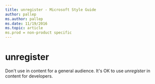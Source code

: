 ```yaml
---
title: unregister - Microsoft Style Guide
author: pallep
ms.author: pallep
ms.date: 11/19/2016
ms.topic: article
ms.prod = non-product specific
---
```


# unregister

Don't use in content for a general audience. It's OK to use *unregister* in content for developers. 
